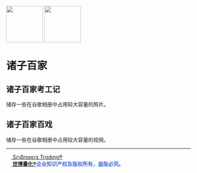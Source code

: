 
<img src='诸子百家考工记/世博量化.png' height='100'> <img src='诸子百家考工记/大秦赋 - 北京大学.png' height='100'>

# 诸子百家

## 诸子百家考工记

储存一些在谷歌相册中占用较大容量的照片。

## 诸子百家百戏

储存一些在谷歌相册中占用较大容量的视频。

---

[<img src="诸子百家考工记/Scibrokes.png" height="14"/> Sςιβrοκεrs Trαdιηg®](http://www.scibrokes.com)<br>
<span style='color:RoyalBlue'>**[<img src="诸子百家考工记/Scibrokes.png" height="14"/> 世博量化®](http://www.scibrokes.com)企业知识产权及版权所有，盗版必究。**</span>
